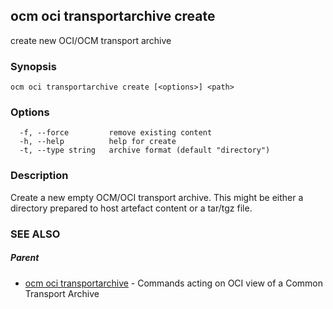 ## ocm oci transportarchive create

create new OCI/OCM transport  archive

### Synopsis

```
ocm oci transportarchive create [<options>] <path>
```

### Options

```
  -f, --force         remove existing content
  -h, --help          help for create
  -t, --type string   archive format (default "directory")
```

### Description


Create a new empty OCM/OCI transport archive. This might be either a directory prepared
to host artefact content or a tar/tgz file.


### SEE ALSO

##### Parent

* [ocm oci transportarchive](ocm_oci_transportarchive.md)	 - Commands acting on OCI view of a Common Transport Archive

